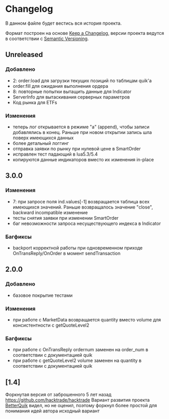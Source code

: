 # Changelog
В данном файле будет вестись вся история проекта.

Формат построен на основе [Keep a Changelog](https://keepachangelog.com/en/1.0.0/),
версии проекта ведутся в соответствии с [Semantic Versioning](https://semver.org/spec/v2.0.0.html).

## Unreleased
### Добавлено
- 2: order:load для загрузки текущих позиций по таблицам quik'а
- order:fill для ожидания выполнения ордера
- 8: повторные попытки вытащить данные для Indicator
- ServerInfo для вытаскивания серверных параметров
- Код рынка для ETFs
### Изменения
- теперь лог открывается в режиме "a" (append), чтобы записи добавлялись в конец. Раньше при новом открытии запись шла поверх имеющихся данных
- более детальный логгинг
- отправка заявки по рынку при нулевой цене в SmartOrder
- исправлен тест падающий в lua5.3/5.4
- копируются данные индикаторов вместо их изменения in-place

## 3.0.0
### Изменения
- 7: при запросе поля ind.values[-1] возвращается таблица всех имеющихся значений. Раньше возвращалось значение "close", backward incompatible изменение
- тесты снятия заявки при изменении SmartOrder
- баг невозможности запроса несуществующего индекса в Indicator

### Багфиксы
- backport корректной работы при одновременном приходе OnTransReply/OnOrder в момент sendTransaction

## 2.0.0
### Добавлено
- базовое покрытие тестами

### Изменения
- при работе с MarketData возвращается quantity вместо volume для консистентности с getQuoteLevel2

### Багфиксы
- при работе с OnTransReply ordernum заменен на order_num в соответствии с документацией quik
- при работе с getQuoteLevel2 volume заменен на quantity в соответствии с документацией quik

## [1.4]
Форкнутая версия от заброшенного 5 лет назад https://github.com/hacktrade/hacktrade
Вариант развития проекта [BetterQuik](https://github.com/BetterQuik/framework) видел, но не оценил, поэтому форкнул более простой для понимания идей автора исходный вариант
